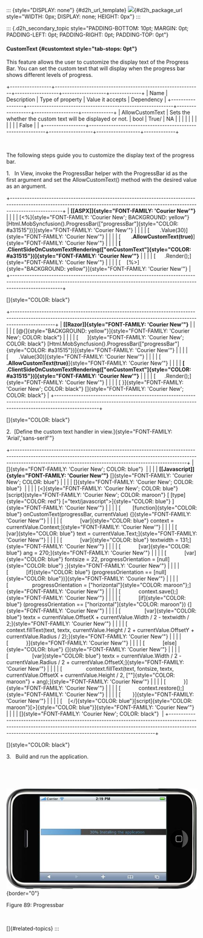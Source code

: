 ::: {style="DISPLAY: none"}
[](ms-xhelp:///?Id=d2h_url_template){#d2h_url_template} ![](!package_url!){#d2h_package_url style="WIDTH: 0px; DISPLAY: none; HEIGHT: 0px"}
:::

::: {.d2h_secondary_topic style="PADDING-BOTTOM: 10pt; MARGIN: 0pt; PADDING-LEFT: 0pt; PADDING-RIGHT: 0pt; PADDING-TOP: 0pt"}
#### CustomText {#customtext style="tab-stops: 0pt"}

This feature allows the user to customize the display text of the Progress Bar. You can set the custom text that will display when the progress bar shows different levels of progress.

+-----------------+------------------------------------------------------------+------------------+------------------+-------------+
| Name            | Description                                                | Type of property | Value it accepts | Dependency  |
+-----------------+------------------------------------------------------------+------------------+------------------+-------------+
| AllowCustomText | Sets the whether the custom text will be displayed or not. | bool             | True/            | NA          |
|                 |                                                            |                  |                  |             |
|                 |                                                            |                  | False            |             |
+-----------------+------------------------------------------------------------+------------------+------------------+-------------+

 

The following steps guide you to customize the display text of the progress bar.

1.   In View, invoke the ProgressBar helper with the ProgressBar id as the first argument and set the AllowCustomText() method with the desired value as an argument. 

+---------------------------------------------------------------------------------------------------------------------------------------------------------------------------------+
| **[\[ASPX\]]{style="FONT-FAMILY: 'Courier New'"}**                                                                                                                              |
|                                                                                                                                                                                 |
| [\<%]{style="FONT-FAMILY: 'Courier New'; BACKGROUND: yellow"} [Html.MobSyncfusion().ProgressBar([\"progressBar\"]{style="COLOR: #a31515"})]{style="FONT-FAMILY: 'Courier New'"} |
|                                                                                                                                                                                 |
| [       .Value(30)]{style="FONT-FAMILY: 'Courier New'"}                                                                                                                         |
|                                                                                                                                                                                 |
| [       **.AllowCustomText(true)**]{style="FONT-FAMILY: 'Courier New'"}                                                                                                         |
|                                                                                                                                                                                 |
| **[       .ClientSideOnCustomTextRendering([\"onCustomText\"]{style="COLOR: #a31515"})]{style="FONT-FAMILY: 'Courier New'"}**                                                   |
|                                                                                                                                                                                 |
| [      .Render();]{style="FONT-FAMILY: 'Courier New'"}                                                                                                                          |
|                                                                                                                                                                                 |
| [    [%\>]{style="BACKGROUND: yellow"}]{style="FONT-FAMILY: 'Courier New'"}                                                                                                     |
+---------------------------------------------------------------------------------------------------------------------------------------------------------------------------------+

[]{style="COLOR: black"} 

+------------------------------------------------------------------------------------------------------------------------------------------------------------------------------+
| **[\[Razor\]]{style="FONT-FAMILY: 'Courier New'"}**                                                                                                                          |
|                                                                                                                                                                              |
| [ [\@{]{style="BACKGROUND: yellow"}]{style="FONT-FAMILY: 'Courier New'; COLOR: black"}                                                                                       |
|                                                                                                                                                                              |
| [      ]{style="FONT-FAMILY: 'Courier New'; COLOR: black"} [Html.MobSyncfusion().ProgressBar([\"progressBar\"]{style="COLOR: #a31515"})]{style="FONT-FAMILY: 'Courier New'"} |
|                                                                                                                                                                              |
| [       .Value(30)]{style="FONT-FAMILY: 'Courier New'"}                                                                                                                      |
|                                                                                                                                                                              |
| [       **.AllowCustomText(true)**]{style="FONT-FAMILY: 'Courier New'"}                                                                                                      |
|                                                                                                                                                                              |
| **[       .ClientSideOnCustomTextRendering([\"onCustomText\"]{style="COLOR: #a31515"})]{style="FONT-FAMILY: 'Courier New'"}**                                                |
|                                                                                                                                                                              |
| [      .Render();]{style="FONT-FAMILY: 'Courier New'"}                                                                                                                       |
|                                                                                                                                                                              |
| [ }]{style="FONT-FAMILY: 'Courier New'; COLOR: black"} []{style="FONT-FAMILY: 'Courier New'; COLOR: black"}                                                                  |
+------------------------------------------------------------------------------------------------------------------------------------------------------------------------------+

[]{style="COLOR: black"} 

2.  [Define the custom text handler in view.]{style="FONT-FAMILY: 'Arial','sans-serif'"}

+------------------------------------------------------------------------------------------------------------------------------------------------------------------------------------------------------------------------------------+
| []{style="FONT-FAMILY: 'Courier New'; COLOR: blue"}                                                                                                                                                                                |
|                                                                                                                                                                                                                                    |
| **[\[Javascript\]]{style="FONT-FAMILY: 'Courier New'"}** []{style="FONT-FAMILY: 'Courier New'; COLOR: blue"}                                                                                                                       |
|                                                                                                                                                                                                                                    |
| []{style="FONT-FAMILY: 'Courier New'; COLOR: blue"}                                                                                                                                                                                |
|                                                                                                                                                                                                                                    |
| [\<]{style="FONT-FAMILY: 'Courier New'; COLOR: blue"} [script]{style="FONT-FAMILY: 'Courier New'; COLOR: maroon"} [ [type]{style="COLOR: red"} [=\"text/javascript\"\>]{style="COLOR: blue"} ]{style="FONT-FAMILY: 'Courier New'"} |
|                                                                                                                                                                                                                                    |
| [        [function]{style="COLOR: blue"} onCustomText(progressBar, currentValue) {]{style="FONT-FAMILY: 'Courier New'"}                                                                                                            |
|                                                                                                                                                                                                                                    |
| [            [var]{style="COLOR: blue"} context = currentValue.Context;]{style="FONT-FAMILY: 'Courier New'"}                                                                                                                       |
|                                                                                                                                                                                                                                    |
| [            [var]{style="COLOR: blue"} text = currentValue.Text;]{style="FONT-FAMILY: 'Courier New'"}                                                                                                                             |
|                                                                                                                                                                                                                                    |
| [            [var]{style="COLOR: blue"} textwidth = 131;]{style="FONT-FAMILY: 'Courier New'"}                                                                                                                                      |
|                                                                                                                                                                                                                                    |
| [            [var]{style="COLOR: blue"} ang = 270;]{style="FONT-FAMILY: 'Courier New'"}                                                                                                                                            |
|                                                                                                                                                                                                                                    |
| [            [var]{style="COLOR: blue"} fontsize = 22, progressOrientation = [null]{style="COLOR: blue"} ;]{style="FONT-FAMILY: 'Courier New'"}                                                                                    |
|                                                                                                                                                                                                                                    |
| [            [if]{style="COLOR: blue"} (progressOrientation == [null]{style="COLOR: blue"})]{style="FONT-FAMILY: 'Courier New'"}                                                                                                   |
|                                                                                                                                                                                                                                    |
| [                progressOrientation = [\"horizontal\"]{style="COLOR: maroon"};]{style="FONT-FAMILY: 'Courier New'"}                                                                                                               |
|                                                                                                                                                                                                                                    |
| [            context.save();]{style="FONT-FAMILY: 'Courier New'"}                                                                                                                                                                  |
|                                                                                                                                                                                                                                    |
| [            [if]{style="COLOR: blue"} (progressOrientation == [\"horizontal\"]{style="COLOR: maroon"}) {]{style="FONT-FAMILY: 'Courier New'"}                                                                                     |
|                                                                                                                                                                                                                                    |
| [                [var]{style="COLOR: blue"} textx = currentValue.OffsetX + currentValue.Width / 2 - textwidth / 2;]{style="FONT-FAMILY: 'Courier New'"}                                                                            |
|                                                                                                                                                                                                                                    |
| [                context.fillText(text, textx, currentValue.Height / 2 + currentValue.OffsetY + currentValue.Radius / 2);]{style="FONT-FAMILY: 'Courier New'"}                                                                     |
|                                                                                                                                                                                                                                    |
| [            }]{style="FONT-FAMILY: 'Courier New'"}                                                                                                                                                                                |
|                                                                                                                                                                                                                                    |
| [            [else]{style="COLOR: blue"} {]{style="FONT-FAMILY: 'Courier New'"}                                                                                                                                                    |
|                                                                                                                                                                                                                                    |
| [                [var]{style="COLOR: blue"} textx = currentValue.Width / 2 - currentValue.Radius / 2 + currentValue.OffsetX;]{style="FONT-FAMILY: 'Courier New'"}                                                                  |
|                                                                                                                                                                                                                                    |
| [                context.fillText(text, fontsize, textx, currentValue.OffsetX + currentValue.Height / 2, [\"\"]{style="COLOR: maroon"} + ang);]{style="FONT-FAMILY: 'Courier New'"}                                                |
|                                                                                                                                                                                                                                    |
| [            }]{style="FONT-FAMILY: 'Courier New'"}                                                                                                                                                                                |
|                                                                                                                                                                                                                                    |
| [            context.restore();]{style="FONT-FAMILY: 'Courier New'"}                                                                                                                                                               |
|                                                                                                                                                                                                                                    |
| [        }]{style="FONT-FAMILY: 'Courier New'"}                                                                                                                                                                                    |
|                                                                                                                                                                                                                                    |
| [    [\</]{style="COLOR: blue"}[script]{style="COLOR: maroon"}[\>]{style="COLOR: blue"}]{style="FONT-FAMILY: 'Courier New'"}                                                                                                       |
|                                                                                                                                                                                                                                    |
| []{style="FONT-FAMILY: 'Courier New'; COLOR: black"}                                                                                                                                                                               |
+------------------------------------------------------------------------------------------------------------------------------------------------------------------------------------------------------------------------------------+

[]{style="COLOR: black"} 

3.   Build and run the application.

 

 

![Description: C:\\Users\\krishnarajd\\Desktop\\pb.png](ImagesExt/image103_175.jpg){border="0"}

Figure 89: Progressbar

 

[]{#related-topics}
:::
